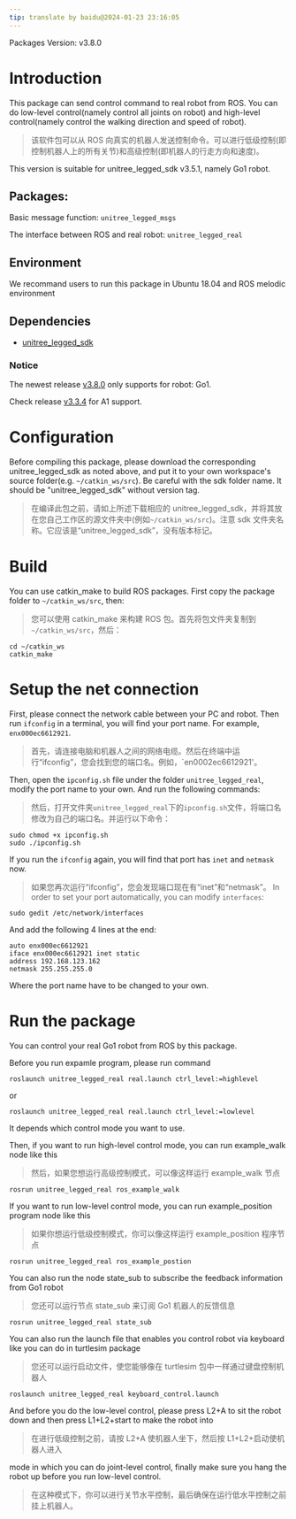 ```yaml
---
tip: translate by baidu@2024-01-23 23:16:05
---
```


Packages Version: v3.8.0

# Introduction

This package can send control command to real robot from ROS. You can do low-level control(namely control all joints on robot) and high-level control(namely control the walking direction and speed of robot).

> 该软件包可以从 ROS 向真实的机器人发送控制命令。可以进行低级控制(即控制机器人上的所有关节)和高级控制(即机器人的行走方向和速度)。

This version is suitable for unitree_legged_sdk v3.5.1, namely Go1 robot.

## Packages:

Basic message function: `unitree_legged_msgs`

The interface between ROS and real robot: `unitree_legged_real`

## Environment

We recommand users to run this package in Ubuntu 18.04 and ROS melodic environment

## Dependencies

- [unitree_legged_sdk](https://github.com/unitreerobotics/unitree_legged_sdk/releases)

### Notice

The newest release [v3.8.0](https://github.com/unitreerobotics/unitree_legged_sdk/releases/tag/3.8.0) only supports for robot: Go1.

Check release [v3.3.4](https://github.com/unitreerobotics/unitree_legged_sdk/releases/tag/3.3.4) for A1 support.

# Configuration

Before compiling this package, please download the corresponding unitree_legged_sdk as noted above, and put it to your own workspace's source folder(e.g. `~/catkin_ws/src`). Be careful with the sdk folder name. It should be "unitree_legged_sdk" without version tag.

> 在编译此包之前，请如上所述下载相应的 unitree_legged_sdk，并将其放在您自己工作区的源文件夹中(例如`~/catkin_ws/src`)。注意 sdk 文件夹名称。它应该是“unitree_legged_sdk”，没有版本标记。

# Build

You can use catkin_make to build ROS packages. First copy the package folder to `~/catkin_ws/src`, then:

> 您可以使用 catkin_make 来构建 ROS 包。首先将包文件夹复制到`~/catkin_ws/src`，然后：

```
cd ~/catkin_ws
catkin_make
```

# Setup the net connection

First, please connect the network cable between your PC and robot. Then run `ifconfig` in a terminal, you will find your port name. For example, `enx000ec6612921`.

> 首先，请连接电脑和机器人之间的网络电缆。然后在终端中运行“ifconfig”，您会找到您的端口名。例如，`en0002ec6612921'。

Then, open the `ipconfig.sh` file under the folder `unitree_legged_real`, modify the port name to your own. And run the following commands:

> 然后，打开文件夹`unitree_legged_real`下的`ipconfig.sh`文件，将端口名修改为自己的端口名。并运行以下命令：

```
sudo chmod +x ipconfig.sh
sudo ./ipconfig.sh
```

If you run the `ifconfig` again, you will find that port has `inet` and `netmask` now.

> 如果您再次运行“ifconfig”，您会发现端口现在有“inet”和“netmask”。
> In order to set your port automatically, you can modify `interfaces`:

```
sudo gedit /etc/network/interfaces
```

And add the following 4 lines at the end:

```
auto enx000ec6612921
iface enx000ec6612921 inet static
address 192.168.123.162
netmask 255.255.255.0
```

Where the port name have to be changed to your own.

# Run the package

You can control your real Go1 robot from ROS by this package.

Before you run expamle program, please run command

```
roslaunch unitree_legged_real real.launch ctrl_level:=highlevel
```

or

```
roslaunch unitree_legged_real real.launch ctrl_level:=lowlevel
```

It depends which control mode you want to use.

Then, if you want to run high-level control mode, you can run example_walk node like this

> 然后，如果您想运行高级控制模式，可以像这样运行 example_walk 节点

```
rosrun unitree_legged_real ros_example_walk
```

If you want to run low-level control mode, you can run example_position program node like this

> 如果你想运行低级控制模式，你可以像这样运行 example_position 程序节点

```
rosrun unitree_legged_real ros_example_postion
```

You can also run the node state_sub to subscribe the feedback information from Go1 robot

> 您还可以运行节点 state_sub 来订阅 Go1 机器人的反馈信息

```
rosrun unitree_legged_real state_sub
```

You can also run the launch file that enables you control robot via keyboard like you can do in turtlesim package

> 您还可以运行启动文件，使您能够像在 turtlesim 包中一样通过键盘控制机器人

```
roslaunch unitree_legged_real keyboard_control.launch
```

And before you do the low-level control, please press L2+A to sit the robot down and then press L1+L2+start to make the robot into

> 在进行低级控制之前，请按 L2+A 使机器人坐下，然后按 L1+L2+启动使机器人进入

mode in which you can do joint-level control, finally make sure you hang the robot up before you run low-level control.

> 在这种模式下，你可以进行关节水平控制，最后确保在运行低水平控制之前挂上机器人。
